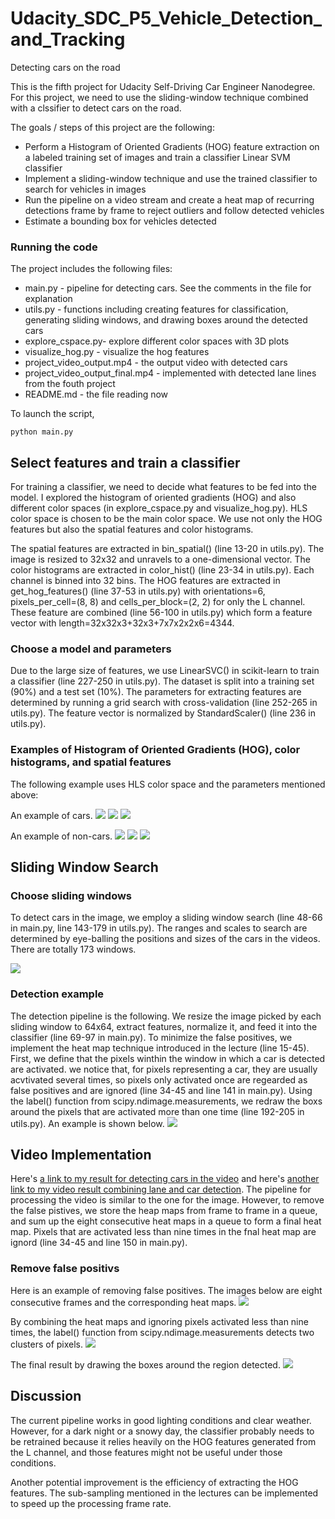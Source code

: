 # Udacity_SDC_P5_Vehicle_Detection_and_Tracking
Detecting cars on the road

[//]: # (Image References)
[image1]: ./output_images/example_car_1.png
[image2]: ./output_images/example_car_2.png
[image3]: ./output_images/example_car_3.png
[image4]: ./output_images/example_noncar_1.png
[image5]: ./output_images/example_noncar_2.png
[image6]: ./output_images/example_noncar_3.png
[image7]: ./output_images/sliding_windows.jpg
[image8]: ./output_images/detection.jpg
[image9]: ./output_images/heatmap.jpg
[image10]: ./output_images/labels.jpg
[image11]: ./output_images/final.jpg


This is the fifth project for Udacity Self-Driving Car Engineer Nanodegree. For this project, we need to use the sliding-window technique combined with a clssifier to detect cars on the road.

The goals / steps of this project are the following:

* Perform a Histogram of Oriented Gradients (HOG) feature extraction on a labeled training set of images and train a classifier Linear SVM classifier
* Implement a sliding-window technique and use the trained classifier to search for vehicles in images
* Run the pipeline on a video stream and create a heat map of recurring detections frame by frame to reject outliers and follow detected vehicles
* Estimate a bounding box for vehicles detected


### Running the code
The project includes the following files:
* main.py - pipeline for detecting cars. See the comments in the file for explanation  
* utils.py - functions including creating features for classification, generating sliding windows, and drawing boxes around the detected cars
* explore_cspace.py- explore different color spaces with 3D plots
* visualize_hog.py - visualize the hog features
* project_video_output.mp4 - the output video with detected cars
* project_video_output_final.mp4 - implemented with detected lane lines from the fouth project
* README.md - the file reading now

To launch the script, 
```
python main.py
```

## Select features and train a classifier
For training a classifier, we need to decide what features to be fed into the model. I explored the histogram of oriented gradients (HOG) and also different color spaces (in explore_cspace.py and visualize_hog.py). HLS color space is chosen to be the main color space. We use not only the HOG features but also the spatial features and color histograms.

The spatial features are extracted in bin_spatial() (line 13-20 in utils.py). The image is resized to 32x32 and unravels to a one-dimensional vector. The color histograms are extracted in color_hist() (line 23-34 in utils.py). Each channel is binned into 32 bins. The HOG features are extracted in get_hog_features() (line 37-53 in utils.py) with orientations=6, pixels_per_cell=(8, 8) and cells_per_block=(2, 2) for only the L channel. These feature are combined (line 56-100 in utils.py) which form a feature vector with length=32x32x3+32x3+7x7x2x2x6=4344.

### Choose a model and parameters
Due to the large size of features, we use LinearSVC() in scikit-learn to train a classifier (line 227-250 in utils.py). The dataset is split into a training set (90%) and a test set (10%). The parameters for extracting features are determined by running a grid search with cross-validation (line 252-265 in utils.py). The feature vector is normalized by StandardScaler() (line 236 in utils.py).

### Examples of Histogram of Oriented Gradients (HOG), color histograms, and spatial features
The following example uses HLS color space and the parameters mentioned above:

An example of cars.
![][image1]
![][image2]
![][image3]

An example of non-cars.
![][image4]
![][image5]
![][image6]



## Sliding Window Search
### Choose sliding windows
To detect cars in the image, we employ a sliding window search (line 48-66 in main.py, line 143-179 in utils.py). The ranges and scales to search are determined by eye-balling the positions and sizes of the cars in the videos. There are totally 173 windows.

![][image7]

### Detection example
The detection pipeline is the following. We resize the image picked by each sliding window to 64x64, extract features, normalize it, and feed it into the classifier (line 69-97 in main.py). To minimize the false positives, we implement the heat map technique introduced in the lecture (line 15-45). First, we define that the pixels winthin the window in which a car is detected are activated. we notice that, for pixels representing a car, they are usually acvtivated several times, so pixels only activated once are regearded as false positives and are ignored (line 34-45 and line 141 in main.py). Using the label() function from scipy.ndimage.measurements, we redraw the boxs around the pixels that are activated more than one time (line 192-205 in utils.py). An example is shown below.
![][image8]

## Video Implementation
Here's [a link to my result for detecting cars in the video](./project_video_output.mp4) and here's [another link to my video result combining lane and car detection](./project_video_output_final.mp4). The pipeline for processing the video is similar to the one for the image. However, to remove the false pistives, we store the heap maps from frame to frame in a queue, and sum up the eight consecutive heat maps in a queue to form a final heat map. Pixels that are activated less than nine times in the fnal heat map are ignord  (line 34-45 and line 150 in main.py). 

### Remove false positivs
Here is an example of removing false positives. The images below are eight consecutive frames and the corresponding heat maps.
![][image9]

By combining the heat maps and ignoring pixels activated less than nine times, the label() function from scipy.ndimage.measurements detects two clusters of pixels.
![][image10]

The final result by drawing the boxes around the region detected.
![][image11]

## Discussion
The current pipeline works in good lighting conditions and clear weather. However, for a dark night or a snowy day, the classifier probably needs to be retrained because it relies heavily on the HOG features generated from the L channel, and those features might not be useful under those conditions.

Another potential improvement is the efficiency of extracting the HOG features. The sub-sampling mentioned in the lectures can be implemented to speed up the processing frame rate.

